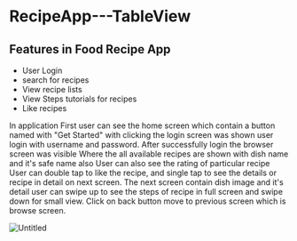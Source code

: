 # RecipeApp---TableView
## Features in Food Recipe App

- User Login
- search for recipes 
- View recipe lists
- View Steps tutorials for recipes 
- Like recipes

In application First user can see the home screen which contain a button named with "Get Started" with clicking the login screen was shown user login with username and password.
After successfully login the browser screen was visible
Where the all available recipes are shown with dish name and it's safe name also
User can also see the rating of particular recipe 
User can double tap to like the recipe, and single tap to see the details or recipe in detail on next screen.
The next screen contain dish image and it's detail user can swipe up to see the steps of recipe in full screen and swipe down for small view.
Click on back button move to previous screen which is browse screen.

![Untitled](https://user-images.githubusercontent.com/31307659/145397184-512d0e05-46f1-42a2-aa9d-db32cc276688.gif)
